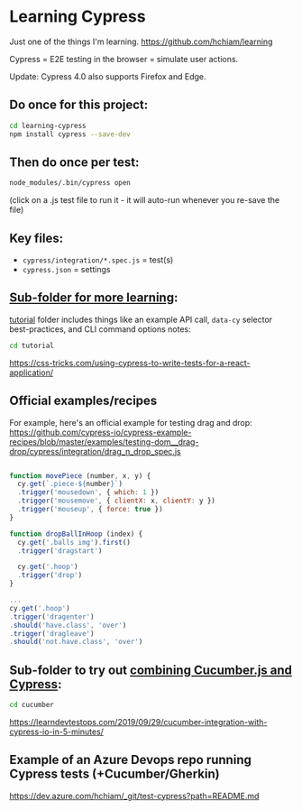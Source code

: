 # Learning Cypress

Just one of the things I'm learning. https://github.com/hchiam/learning

Cypress = E2E testing in the browser = simulate user actions.

Update: Cypress 4.0 also supports Firefox and Edge.

## Do once for this project:

```bash
cd learning-cypress
npm install cypress --save-dev
```

## Then do once per test:

```bash
node_modules/.bin/cypress open
```

(click on a .js test file to run it - it will auto-run whenever you re-save the file)

## Key files:

- `cypress/integration/*.spec.js` = test(s)
- `cypress.json` = settings

## [Sub-folder for more learning](https://github.com/hchiam/learning-cypress/tree/master/tutorial):

[tutorial](https://github.com/hchiam/learning-cypress/tree/master/tutorial) folder includes things like an example API call, `data-cy` selector best-practices, and CLI command options notes:

```bash
cd tutorial
```

<https://css-tricks.com/using-cypress-to-write-tests-for-a-react-application/>

## Official examples/recipes

For example, here's an official example for testing drag and drop: <https://github.com/cypress-io/cypress-example-recipes/blob/master/examples/testing-dom__drag-drop/cypress/integration/drag_n_drop_spec.js>

```js

function movePiece (number, x, y) {
  cy.get(`.piece-${number}`)
  .trigger('mousedown', { which: 1 })
  .trigger('mousemove', { clientX: x, clientY: y })
  .trigger('mouseup', { force: true })
}

function dropBallInHoop (index) {
  cy.get('.balls img').first()
  .trigger('dragstart')

  cy.get('.hoop')
  .trigger('drop')
}

...
cy.get('.hoop')
.trigger('dragenter')
.should('have.class', 'over')
.trigger('dragleave')
.should('not.have.class', 'over')
```

## Sub-folder to try out [combining Cucumber.js and Cypress](https://github.com/hchiam/learning-cypress/tree/master/cucumber):

```bash
cd cucumber
```

<https://learndevtestops.com/2019/09/29/cucumber-integration-with-cypress-io-in-5-minutes/>

## Example of an Azure Devops repo running Cypress tests (+Cucumber/Gherkin)

<https://dev.azure.com/hchiam/_git/test-cypress?path=README.md>
